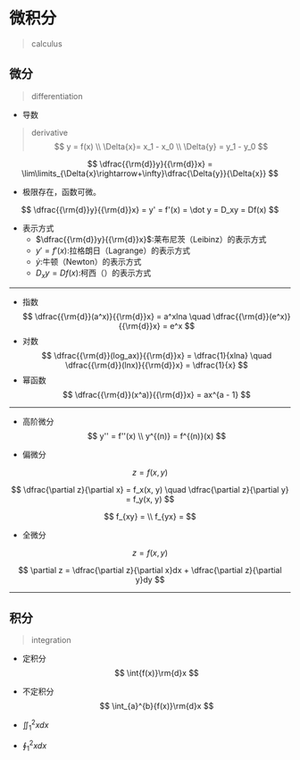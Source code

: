 

# 微积分
> calculus

## 微分
> differentiation


- 导数
> derivative
$$
y = f(x)
\\
\Delta{x}= x_1 - x_0
\\
\Delta{y} = y_1 - y_0
$$


$$
\dfrac{{\rm{d}}y}{{\rm{d}}x} = \lim\limits_{\Delta{x}\rightarrow+\infty}\dfrac{\Delta{y}}{\Delta{x}}
$$

- 极限存在，函数可微。

$$
\dfrac{{\rm{d}}y}{{\rm{d}}x} = y' = f'(x) = \dot y = D_xy = Df(x)
$$
- 表示方式
    - $\dfrac{{\rm{d}}y}{{\rm{d}}x}$:莱布尼茨（Leibinz）的表示方式
    - $y' = f'(x)$:拉格朗日（Lagrange）的表示方式
    - $\dot y$:牛顿（Newton）的表示方式
    - $D_xy = Df(x)$:柯西（）的表示方式

---
- 指数
$$
\dfrac{{\rm{d}}(a^x)}{{\rm{d}}x} = a^xlna \quad \dfrac{{\rm{d}}(e^x)}{{\rm{d}}x} = e^x
$$
- 对数
$$
\dfrac{{\rm{d}}(log_ax)}{{\rm{d}}x} = \dfrac{1}{xlna} \quad \dfrac{{\rm{d}}(lnx)}{{\rm{d}}x} = \dfrac{1}{x}
$$
- 幂函数
$$
\dfrac{{\rm{d}}(x^a)}{{\rm{d}}x} = ax^{a - 1}
$$

---
- 高阶微分
$$
y'' = f''(x)
\\
y^{(n)} = f^{(n)}(x)
$$

- 偏微分

$$
z = f(x, y)
$$

$$
\dfrac{\partial z}{\partial x} = f_x(x, y)
\quad
\dfrac{\partial z}{\partial y} = f_y(x, y)
$$

$$
f_{xy} =
\\
f_{yx} =
$$

- 全微分

$$
z = f(x, y)
$$


$$
\partial z = \dfrac{\partial z}{\partial x}dx + \dfrac{\partial z}{\partial y}dy
$$




---
## 积分
> integration
- 定积分
$$
\int{f(x)}\rm{d}x
$$
- 不定积分
$$
\int_{a}^{b}{f(x)}\rm{d}x
$$




- $\iint_{1}^{2}{x}dx$
- $\oint_{1}^{2}{x}dx$